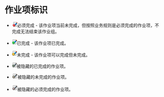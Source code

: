 # 作业项标识
* ![](./images/图标17.png)必须完成 - 该作业项当前未完成，但按照业务规则是必须完成的作业项，不完成无法结束该作业组。 

* ![](./images/图标18.png)已完成 - 该作业项已完成。 

* ![](./images/图标19.png)未完成 - 该作业项可以完成但未完成。 

* ![](./images/图标20.png)被隐藏的已完成的作业项。 

* ![](./images/图标21.png)被隐藏的未完成的作业项。 

* ![](./images/图标22.png)被隐藏的必须完成的作业项。
